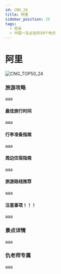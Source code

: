 ```yaml
---
id: CNG_24
title: 阿里
sidebar_position: 25
tags:
  - 拾柒
  - 中国一生必去的50个地方
---
```


# 阿里

![CNG\_TOP50\_24](https://github.com/AzraelQAQ/my-docusaurus-site/blob/master/img/love/CNG\_TOP50/24.png)

### 旅游攻略

aaa

#### 最佳旅行时间

aaa

#### 行李准备指南

aaa

#### 周边住宿指南

aaa

#### 旅游路线推荐

aaa

#### 注意事项！！！

aaa

### 景点详情

aaa

### 仇老师专属

aaa
